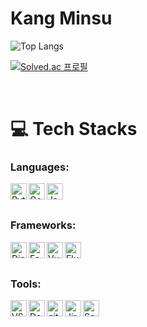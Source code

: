 # Kang Minsu

![Top Langs](https://github-readme-stats.vercel.app/api/top-langs/?username=dylanmsk&layout=demo&theme=dark)

[![Solved.ac 프로필](http://mazassumnida.wtf/api/v2/generate_badge?boj=kms920612)](https://solved.ac/kms920612)

<br />

# 💻 Tech Stacks

### Languages:

<a href="https://www.python.org" target="_blank"><img align="left" alt="Python" width="26px" src="https://cdn.jsdelivr.net/gh/devicons/devicon/icons/python/python-original.svg" /></a>
<a href="https://go.dev/" target="_blank"><img align="left" alt="Go" width="26px" src="https://cdn.jsdelivr.net/gh/devicons/devicon/icons/go/go-original-wordmark.svg" /></a>
<a href="https://developer.mozilla.org/en-US/docs/Web/JavaScript" target="_blank"><img align="left" alt="JavaScript" width="26px" src="https://cdn.jsdelivr.net/gh/devicons/devicon/icons/javascript/javascript-original.svg" /></a>

<br />
<br />


### Frameworks:

<a href="https://docs.djangoproject.com/" target="_blank"><img align="left" alt="Django" width="26px" src="https://cdn.jsdelivr.net/gh/devicons/devicon/icons/django/django-plain-wordmark.svg" /></a>
<a href="https://fastapi.tiangolo.com/" target="_blank"><img align="left" alt="FastAPI" width="26px" src="https://cdn.jsdelivr.net/gh/devicons/devicon/icons/fastapi/fastapi-original.svg" /></a>
<a href="https://vuejs.org/" target="_blank"><img align="left" alt="Vue.js" width="26px" src="https://cdn.jsdelivr.net/gh/devicons/devicon/icons/vuejs/vuejs-original.svg" /></a>
<a href="https://flutter.dev/" target="_blank"><img align="left" alt="Flutter" width="26px" src="https://cdn.jsdelivr.net/gh/devicons/devicon/icons/flutter/flutter-original.svg" /></a>

<br />
<br />

### Tools:

<a href="https://code.visualstudio.com/" target="_blank"> <img align="left" alt="VSCode" width="26px" src="https://cdn.jsdelivr.net/gh/devicons/devicon/icons/vscode/vscode-original.svg"/> </a>
<a href="https://www.docker.com/" target="_blank"><img align="left" alt="Docker" width="26px" src="https://cdn.jsdelivr.net/gh/devicons/devicon/icons/docker/docker-original.svg" /></a>
<a href="https://git-scm.com/" target="_blank"> <img align="left" alt="git" width="26px" src="https://cdn.jsdelivr.net/gh/devicons/devicon/icons/git/git-original.svg"/> </a>
<a href="https://www.atlassian.com/software/jira" target="_blank"> <img align="left" alt="Jira" width="26px" src="https://cdn.jsdelivr.net/gh/devicons/devicon/icons/jira/jira-original.svg"/> </a>
<a href="https://www.sourcetreeapp.com/" target="_blank"> <img align="left" alt="SourceTree" width="26px" src="https://cdn.jsdelivr.net/gh/devicons/devicon/icons/sourcetree/sourcetree-original.svg"/> </a>

<br />
<br />



